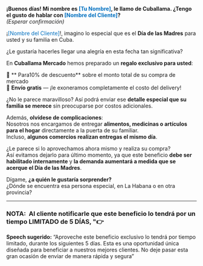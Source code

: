 **¡Buenos días! Mi nombre es<font color="#0070c0"> [Tu Nombre]</font>, le llamo de Cuballama. ¿Tengo el gusto de hablar con <font color="#0070c0">[Nombre del Cliente]</font>?**  
_(Esperar confirmación)_

¡<font color="#0070c0">[Nombre del Cliente]</font>!, imagino lo especial que es el **Día de las Madres** para usted y su familia en Cuba.

¿Le gustaría hacerles llegar una alegría en esta fecha tan significativa?

En **Cuballama Mercado** hemos preparado un **regalo exclusivo para usted**:

🎁 ** Para10% de descuento** sobre el monto total de su compra de mercado  
🚚 **Envío gratis** — ¡le exoneramos completamente el costo del delivery!

¿No le parece maravilloso? Así podrá enviar ese **detalle especial que su familia se merece** sin preocuparse por costos adicionales.

Además, **olvídese de complicaciones**:  
Nosotros nos encargamos de entregar **alimentos, medicinas o artículos para el hogar** directamente a la puerta de su familiar.  
Incluso, **algunos comercios realizan entregas el mismo día**.

¿Le parece si lo aprovechamos ahora mismo y realiza su compra?  
Así evitamos dejarlo para último momento, ya que este beneficio **debe ser habilitado internamente** y **la demanda aumentará a medida que se acerque el Día de las Madres**.

Dígame, **¿a quién le gustaría sorprender?**  
¿Dónde se encuentra esa persona especial, en La Habana o en otra provincia?

___
### NOTA:  Al cliente notificarle que este beneficio lo tendrá por un tiempo LIMITADO de 5 DÍAS, "👉

**Speech sugerido:** “Aproveche este beneficio exclusivo lo tendrá por tiempo limitado, durante los siguientes 5 días. Esta es una oportunidad única diseñada para beneficiar a nuestros mejores clientes. No deje pasar esta gran ocasión de enviar de manera rápida y segura”